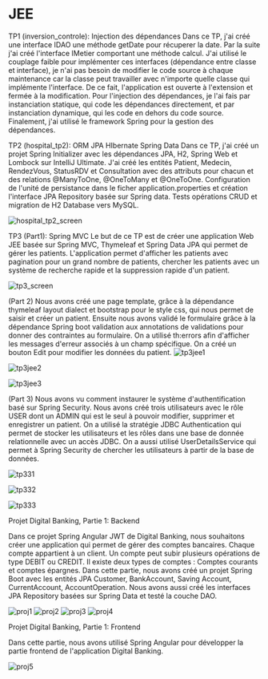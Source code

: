 # JEE
TP1 (inversion_controle): Injection des dépendances
Dans ce TP, j'ai créé une interface IDAO une méthode getDate pour récuperer la date. Par la suite j'ai créé l'interface IMetier comportant une méthode calcul. J'ai utilisé le couplage faible pour implémenter ces interfaces (dépendance entre classe et interface), je n'ai pas besoin de modifier le code source à chaque maintenance car la classe peut travailler avec n'importe quelle classe qui implémente l'interface. De ce fait, l'application est ouverte à l'extension et fermée à la modification. Pour l'injection des dépendances, je l'ai fais par instanciation statique, qui code les dépendances directement, et par instanciation dynamique, qui les code en dehors du code source. Finalement, j'ai utilisé le framework Spring pour la gestion des dépendances.

TP2 (hospital_tp2): ORM JPA HIbernate Spring Data
Dans ce TP, j'ai créé un projet Spring Initializer avec les dépendances JPA, H2, Spring Web et Lombock sur IntelliJ Ultimate. J'ai créé les entités Patient, Medecin, RendezVous, StatusRDV et Consultation avec des attributs pour chacun et des relations @ManyToOne, @OneToMany et @OneToOne. Configuration de l'unité de persistance dans le ficher application.properties et création l'interface JPA Repository basée sur Spring data.
Tests opérations CRUD et migration de H2 Database vers MySQL.

![hospital_tp2_screen](https://github.com/Amyine42/JEE/assets/132317090/1e8023c6-5b0c-4dd9-9d20-655268956ff5)

TP3 (Part1): Spring MVC
Le but de ce TP est de créer une application Web JEE basée sur Spring MVC, Thymeleaf et Spring Data JPA qui permet de gérer les patients. L'application permet d'afficher les patients avec pagination pour un grand nombre de patients, chercher les patients avec un système de recherche rapide et la suppression rapide d'un patient.

![tp3_screen](https://github.com/Amyine42/JEE/assets/132317090/70dd74a8-83ce-42b6-988b-199ea98743ed)

(Part 2)
Nous avons créé une page template, grâce à la dépendance thymeleaf layout dialect et bootstrap pour le style css, qui nous permet de saisir et créer un patient. Ensuite nous avons validé le formulaire grâce à la dépendance Spring boot validation aux annotations de validations pour donner des contraintes au formulaire. On a utilisé th:errors afin d'afficher les messages d'erreur associés à un champ spécifique. On a créé un bouton Edit pour modifier les données du patient.
![tp3jee1](https://github.com/Amyine42/JEE/assets/132317090/df47bdf7-835e-44b4-8964-c89038f049b4)

![tp3jee2](https://github.com/Amyine42/JEE/assets/132317090/dbb9b6ba-fe6f-42a3-aa81-ae08890fdf16)

![tp3jee3](https://github.com/Amyine42/JEE/assets/132317090/44ada016-b7ff-4036-994e-50b2cf2b76f2)

(Part 3)
Nous avons vu comment instaurer le système d'authentification basé sur Spring Security. Nous avons créé trois utilisateurs avec le rôle USER dont un ADMIN qui est le seul à pouvoir modifier, supprimer et enregistrer un patient. On a utilisé la stratégie JDBC Authentication qui permet de stocker les utilisateurs et les rôles dans une base de donnée relationnelle avec un accès JDBC. On a aussi utilisé UserDetailsService qui permet à Spring Security de chercher les utilisateurs à partir de la base de données.

![tp331](https://github.com/Amyine42/JEE/assets/132317090/421198d1-f192-4458-934c-6368bf0966f8)

![tp332](https://github.com/Amyine42/JEE/assets/132317090/50a0c535-2a75-49f8-be7a-e85c1eefba09)

![tp333](https://github.com/Amyine42/JEE/assets/132317090/663f7893-6658-44a3-bc5a-64f0bcec9889)

Projet Digital Banking, Partie 1: Backend

Dans ce projet Spring Angular JWT de Digital Banking, nous souhaitons créer une application qui permet de gérer des comptes bancaires. Chaque compte appartient à un client. Un compte peut subir plusieurs opérations de type DEBIT ou CREDIT. Il existe deux types de comptes : Comptes courants et comptes épargnes.
Dans cette partie, nous avons créé un projet Spring Boot avec les entités JPA Customer, BankAccount, Saving Account, CurrentAccount, AccountOperation. Nous avons aussi créé les interfaces
JPA Repository basées sur Spring Data et testé la couche DAO.


![proj1](https://github.com/Amyine42/JEE/assets/132317090/a9820af2-7f1d-4acc-8d30-c69e3aa19046)
![proj2](https://github.com/Amyine42/JEE/assets/132317090/218d3e36-7d69-44dd-a251-24d2b3bdee43)
![proj3](https://github.com/Amyine42/JEE/assets/132317090/7dcb3aa0-322e-43f7-8da5-2ad79b9ce540)
![proj4](https://github.com/Amyine42/JEE/assets/132317090/6bcbf3eb-6d3b-44b2-868b-ca794eeaf675)

Projet Digital Banking, Partie 1: Frontend

Dans cette partie, nous avons utilisé Spring Angular pour développer la partie frontend de l'application Digital Banking.

![proj5](https://github.com/Amyine42/JEE/assets/132317090/6a07037b-871f-4d8d-a3e6-7ef9f2b74b3e)






